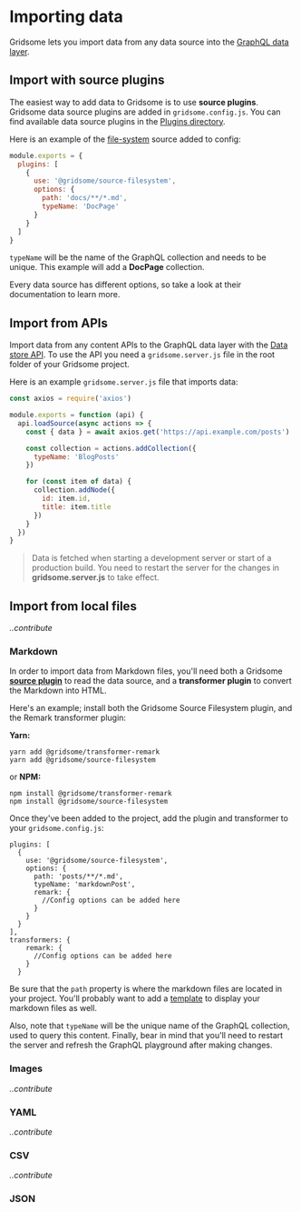 # Importing data
Gridsome lets you import data from any data source into the [GraphQL data layer](/docs/data-layer/).

## Import with source plugins
The easiest way to add data to Gridsome is to use **source plugins**. Gridsome data source plugins are added in `gridsome.config.js`. You can find available data source plugins in the [Plugins directory](/plugins).

Here is an example of the [file-system](/plugins/@gridsome/source-filesystem) source added to config:

```js
module.exports = {
  plugins: [
    {
      use: '@gridsome/source-filesystem',
      options: {
        path: 'docs/**/*.md',
        typeName: 'DocPage'
      }
    }
  ]
}
```

`typeName` will be the name of the GraphQL collection and needs to be unique. This example will add a **DocPage** collection.

Every data source has different options, so take a look at their documentation to learn more.

## Import from APIs

Import data from any content APIs to the GraphQL data layer with the [Data store API](/docs/data-store-api/). To use the API you need a `gridsome.server.js` file in the root folder of your Gridsome project.


Here is an example `gridsome.server.js` file that imports data:

```js
const axios = require('axios')

module.exports = function (api) {
  api.loadSource(async actions => {
    const { data } = await axios.get('https://api.example.com/posts')

    const collection = actions.addCollection({
      typeName: 'BlogPosts'
    })

    for (const item of data) {
      collection.addNode({
        id: item.id,
        title: item.title
      })
    }
  })
}
```

> Data is fetched when starting a development server or start of a production build. You need to restart the server for the changes in **gridsome.server.js** to take effect.


## Import from local files
*..contribute*


### Markdown
In order to import data from Markdown files, you'll need both a Gridsome [**source plugin**](https://gridsome.org/plugins/) to read the data source, and a **transformer plugin** to convert the Markdown into HTML.

Here's an example; install both the Gridsome Source Filesystem plugin, and the Remark transformer plugin:

**Yarn:**

```
yarn add @gridsome/transformer-remark
yarn add @gridsome/source-filesystem
```

or **NPM:**

```
npm install @gridsome/transformer-remark
npm install @gridsome/source-filesystem
```

Once they've been added to the project, add the plugin and transformer to your `gridsome.config.js`:

```
plugins: [
  {
    use: '@gridsome/source-filesystem',
    options: {
      path: 'posts/**/*.md',
      typeName: 'markdownPost',
      remark: {
        //Config options can be added here
      }
    }
  }
],
transformers: {
    remark: {
      //Config options can be added here
    }
  }
```

Be sure that the `path` property is where the markdown files are located in your project. You'll probably want to add a [template](https://gridsome.org/docs/templates/) to display your markdown files as well.

Also, note that `typeName` will be the unique name of the GraphQL collection, used to query this content. Finally, bear in mind that you'll need to restart the server and refresh the GraphQL playground after making changes.


### Images
*..contribute*

### YAML
*..contribute*

### CSV
*..contribute*

### JSON
